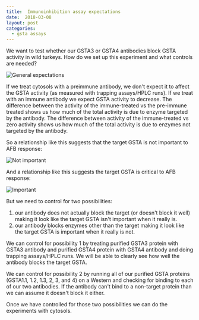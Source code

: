 ```yaml
---
title:  Immunoinhibition assay expectations
date:  2018-03-08
layout: post
categories:
  - gsta assays
---
```


We want to test whether our GSTA3 or GSTA4 antibodies block GSTA activity in wild turkeys. How do we set up this experiment and what controls are needed?

![General expectations][image1]

If we treat cytosols with a preimmune antibody, we don't expect it to affect the GSTA activity (as measured with trapping assays/HPLC runs). If we treat with an immune antibody we expect GSTA activity to decrease. The difference between the activity of the immune-treated vs the pre-immune treated shows us how much of the total activity is due to enzyme targeted by the antibody. The difference between activity of the immune-treated vs zero activity shows us how much of the total activity is due to enzymes not targeted by the antibody.

So a relationship like this suggests that the target GSTA is not important to AFB response:

![Not important][image2]

And a relationship like this suggests the target GSTA is critical to AFB response:

![Important][image3]

But we need to control for two possibilities:
  1. our antibody does not actually block the target (or doesn't block it well) making it look like the target GSTA isn't important when it really is.
  2. our antibody blocks enzymes other than the target making it look like the target GSTA is important when it really is not.

We can control for possibility 1 by treating purified GSTA3 protein with GSTA3 antibody and purified GSTA4 protein with GSTA4 antibody and doing trapping assays/HPLC runs. We will be able to clearly see how well the antibody blocks the target GSTA.

We can control for possibility 2 by running all of our purified GSTA proteins (GSTA1.1, 1.2, 1.3, 2, 3, and 4) on a Western and checking for binding to each of our two antibodies. If the antibody can't bind to a non-target protein than we can assume it doesn't block it either.

Once we have controlled for those two possibilities we can do the experiments with cytosols.

[image1]: {{site.image_path}}Immunoinhibition_expectations-general.png
[image2]: {{site.image_path}}Immunoinhibition_expectations-not_important.png
[image3]: {{site.image_path}}Immunoinhibition_expectations-important.png
